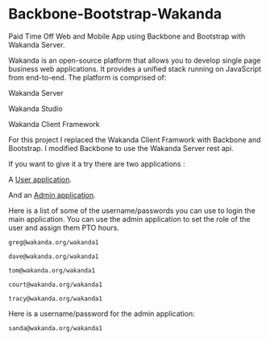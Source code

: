 Backbone-Bootstrap-Wakanda
==========================

Paid Time Off Web and Mobile App using Backbone and  Bootstrap with Wakanda Server.

Wakanda is an open-source platform that allows you to develop single page business web applications. It provides a unified stack running on JavaScript from end-to-end. The platform is comprised of:

Wakanda Server

Wakanda Studio

Wakanda Client Framework

For this project I replaced the Wakanda Client Framwork with Backbone and Bootstrap. I modified Backbone to use the Wakanda Server rest api.

If you want to give it a try there are two applications :

A  [User application](http://192.241.155.204:8081).

And an [Admin application](http://192.241.155.204:8081/admin.html).

Here is a list of some of the username/passwords you can use to login the main application. You can use the admin application to set the role of the user and assign them PTO hours.

    greg@wakanda.org/wakanda1

    dave@wakanda.org/wakanda1

    tom@wakanda.org/wakanda1

    court@wakanda.org/wakanda1

    tracy@wakanda.org/wakanda1



Here is a username/password for the admin application:

    sanda@wakanda.org/wakanda1
